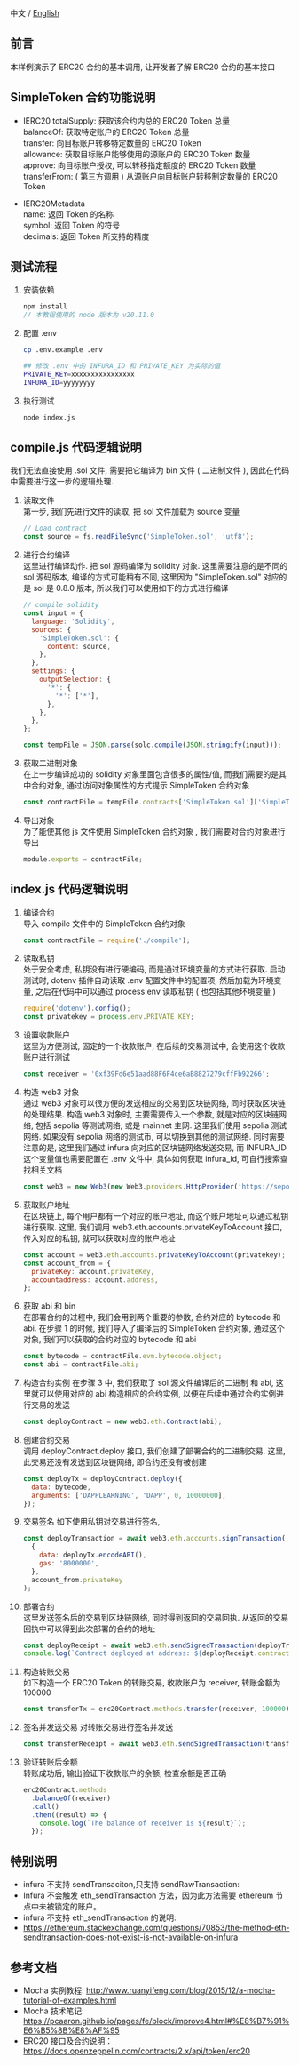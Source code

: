 中文 / [English](./README.md)

## 前言

本样例演示了 ERC20 合约的基本调用, 让开发者了解 ERC20 合约的基本接口


## SimpleToken 合约功能说明

- IERC20
  totalSupply: 获取该合约内总的 ERC20 Token 总量  
  balanceOf: 获取特定账户的 ERC20 Token 总量  
  transfer: 向目标账户转移特定数量的 ERC20 Token  
  allowance: 获取目标账户能够使用的源账户的 ERC20 Token 数量  
  approve: 向目标账户授权, 可以转移指定额度的 ERC20 Token 数量  
  transferFrom: ( 第三方调用 ) 从源账户向目标账户转移制定数量的 ERC20 Token

- IERC20Metadata  
  name: 返回 Token 的名称  
  symbol: 返回 Token 的符号  
  decimals: 返回 Token 所支持的精度

## 测试流程

1. 安装依赖

   ```js
   npm install
   // 本教程使用的 node 版本为 v20.11.0
   ```

2. 配置 .env

   ```sh
   cp .env.example .env

   ## 修改 .env 中的 INFURA_ID 和 PRIVATE_KEY 为实际的值
   PRIVATE_KEY=xxxxxxxxxxxxxxxx
   INFURA_ID=yyyyyyyy
   ```

3. 执行测试

   ```sh
   node index.js
   ```

## compile.js 代码逻辑说明

我们无法直接使用 .sol 文件, 需要把它编译为 bin 文件 ( 二进制文件 ), 因此在代码中需要进行这一步的逻辑处理.

1. 读取文件  
   第一步, 我们先进行文件的读取, 把 sol 文件加载为 source 变量

   ```js
   // Load contract
   const source = fs.readFileSync('SimpleToken.sol', 'utf8');
   ```

2. 进行合约编译  
   这里进行编译动作. 把 sol 源码编译为 solidity 对象. 这里需要注意的是不同的 sol 源码版本, 编译的方式可能稍有不同, 这里因为 "SimpleToken.sol" 对应的是 sol 是 0.8.0 版本, 所以我们可以使用如下的方式进行编译

   ```js
   // compile solidity
   const input = {
     language: 'Solidity',
     sources: {
       'SimpleToken.sol': {
         content: source,
       },
     },
     settings: {
       outputSelection: {
         '*': {
           '*': ['*'],
         },
       },
     },
   };

   const tempFile = JSON.parse(solc.compile(JSON.stringify(input)));
   ```

3. 获取二进制对象  
   在上一步编译成功的 solidity 对象里面包含很多的属性/值, 而我们需要的是其中合约对象, 通过访问对象属性的方式提示 SimpleToken 合约对象

   ```js
   const contractFile = tempFile.contracts['SimpleToken.sol']['SimpleToken'];
   ```

4. 导出对象  
   为了能使其他 js 文件使用 SimpleToken 合约对象 , 我们需要对合约对象进行导出

   ```js
   module.exports = contractFile;
   ```

## index.js 代码逻辑说明

1. 编译合约  
   导入 compile 文件中的 SimpleToken 合约对象

   ```js
   const contractFile = require('./compile');
   ```

2. 读取私钥  
   处于安全考虑, 私钥没有进行硬编码, 而是通过环境变量的方式进行获取. 启动测试时, dotenv 插件自动读取 .env 配置文件中的配置项, 然后加载为环境变量, 之后在代码中可以通过 process.env 读取私钥 ( 也包括其他环境变量 )

   ```js
   require('dotenv').config();
   const privatekey = process.env.PRIVATE_KEY;
   ```

3. 设置收款账户  
   这里为方便测试, 固定的一个收款账户, 在后续的交易测试中, 会使用这个收款账户进行测试

   ```js
   const receiver = '0xf39Fd6e51aad88F6F4ce6aB8827279cffFb92266';
   ```

4. 构造 web3 对象  
   通过 web3 对象可以很方便的发送相应的交易到区块链网络, 同时获取区块链的处理结果.
   构造 web3 对象时, 主要需要传入一个参数, 就是对应的区块链网络, 包括 sepolia 等测试网络, 或是 mainnet 主网.
   这里我们使用 sepolia 测试网络. 如果没有 sepolia 网络的测试币, 可以切换到其他的测试网络.
   同时需要注意的是, 这里我们通过 infura 向对应的区块链网络发送交易, 而 INFURA_ID 这个变量值也需要配置在 .env 文件中, 具体如何获取 infura_id, 可自行搜索查找相关文档

   ```js
   const web3 = new Web3(new Web3.providers.HttpProvider('https://sepolia.infura.io/v3/' + process.env.INFURA_ID));
   ```

5. 获取账户地址  
   在区块链上, 每个用户都有一个对应的账户地址, 而这个账户地址可以通过私钥进行获取. 这里, 我们调用 web3.eth.accounts.privateKeyToAccount 接口, 传入对应的私钥, 就可以获取对应的账户地址

   ```js
   const account = web3.eth.accounts.privateKeyToAccount(privatekey);
   const account_from = {
     privateKey: account.privateKey,
     accountaddress: account.address,
   };
   ```

6. 获取 abi 和 bin  
   在部署合约的过程中, 我们会用到两个重要的参数, 合约对应的 bytecode 和 abi. 在步骤 1 的时候, 我们导入了编译后的 SimpleToken 合约对象, 通过这个对象, 我们可以获取的合约对应的 bytecode 和 abi

   ```js
   const bytecode = contractFile.evm.bytecode.object;
   const abi = contractFile.abi;
   ```

7. 构造合约实例
   在步骤 3 中, 我们获取了 sol 源文件编译后的二进制 和 abi, 这里就可以使用对应的 abi 构造相应的合约实例, 以便在后续中通过合约实例进行交易的发送

   ```js
   const deployContract = new web3.eth.Contract(abi);
   ```

8. 创建合约交易  
   调用 deployContract.deploy 接口, 我们创建了部署合约的二进制交易. 这里, 此交易还没有发送到区块链网络, 即合约还没有被创建

   ```js
   const deployTx = deployContract.deploy({
     data: bytecode,
     arguments: ['DAPPLEARNING', 'DAPP', 0, 10000000],
   });
   ```

9. 交易签名
   如下使用私钥对交易进行签名,

   ```js
   const deployTransaction = await web3.eth.accounts.signTransaction(
     {
       data: deployTx.encodeABI(),
       gas: '8000000',
     },
     account_from.privateKey
   );
   ```

10. 部署合约  
    这里发送签名后的交易到区块链网络, 同时得到返回的交易回执. 从返回的交易回执中可以得到此次部署的合约的地址

    ```js
    const deployReceipt = await web3.eth.sendSignedTransaction(deployTransaction.rawTransaction);
    console.log(`Contract deployed at address: ${deployReceipt.contractAddress}`);
    ```

11. 构造转账交易  
    如下构造一个 ERC20 Token 的转账交易, 收款账户为 receiver, 转账金额为 100000

    ```js
    const transferTx = erc20Contract.methods.transfer(receiver, 100000).encodeABI();
    ```

12. 签名并发送交易
    对转账交易进行签名并发送

    ```js
    const transferReceipt = await web3.eth.sendSignedTransaction(transferTransaction.rawTransaction);
    ```

13. 验证转账后余额  
    转账成功后, 输出验证下收款账户的余额, 检查余额是否正确

    ```js
    erc20Contract.methods
      .balanceOf(receiver)
      .call()
      .then((result) => {
        console.log(`The balance of receiver is ${result}`);
      });
    ```

## 特别说明

- infura 不支持 sendTransaciton,只支持 sendRawTransaction:
- Infura 不会触发 eth_sendTransaction 方法，因为此方法需要 ethereum 节点中未被锁定的账户。
- infura 不支持 eth_sendTransaction 的说明:
- <https://ethereum.stackexchange.com/questions/70853/the-method-eth-sendtransaction-does-not-exist-is-not-available-on-infura>

## 参考文档

- Mocha 实例教程: http://www.ruanyifeng.com/blog/2015/12/a-mocha-tutorial-of-examples.html
- Mocha 技术笔记: https://pcaaron.github.io/pages/fe/block/improve4.html#%E8%B7%91%E6%B5%8B%E8%AF%95
- ERC20 接口及合约说明：https://docs.openzeppelin.com/contracts/2.x/api/token/erc20
